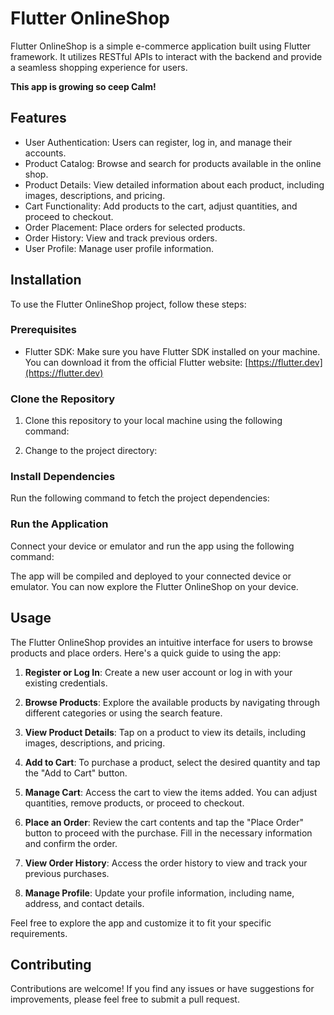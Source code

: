 # Flutter OnlineShop

Flutter OnlineShop is a simple e-commerce application built using Flutter framework. It utilizes RESTful APIs to interact with the backend and provide a seamless shopping experience for users.

**This app is growing so ceep Calm!**


## Features

- User Authentication: Users can register, log in, and manage their accounts.
- Product Catalog: Browse and search for products available in the online shop.
- Product Details: View detailed information about each product, including images, descriptions, and pricing.
- Cart Functionality: Add products to the cart, adjust quantities, and proceed to checkout.
- Order Placement: Place orders for selected products.
- Order History: View and track previous orders.
- User Profile: Manage user profile information.

## Installation

To use the Flutter OnlineShop project, follow these steps:

### Prerequisites

- Flutter SDK: Make sure you have Flutter SDK installed on your machine. You can download it from the official Flutter website: [https://flutter.dev](https://flutter.dev)

### Clone the Repository

1. Clone this repository to your local machine using the following command:

2. Change to the project directory:


### Install Dependencies

Run the following command to fetch the project dependencies:


### Run the Application

Connect your device or emulator and run the app using the following command:


The app will be compiled and deployed to your connected device or emulator. You can now explore the Flutter OnlineShop on your device.

## Usage

The Flutter OnlineShop provides an intuitive interface for users to browse products and place orders. Here's a quick guide to using the app:

1. **Register or Log In**: Create a new user account or log in with your existing credentials.

2. **Browse Products**: Explore the available products by navigating through different categories or using the search feature.

3. **View Product Details**: Tap on a product to view its details, including images, descriptions, and pricing.

4. **Add to Cart**: To purchase a product, select the desired quantity and tap the "Add to Cart" button.

5. **Manage Cart**: Access the cart to view the items added. You can adjust quantities, remove products, or proceed to checkout.

6. **Place an Order**: Review the cart contents and tap the "Place Order" button to proceed with the purchase. Fill in the necessary information and confirm the order.

7. **View Order History**: Access the order history to view and track your previous purchases.

8. **Manage Profile**: Update your profile information, including name, address, and contact details.

Feel free to explore the app and customize it to fit your specific requirements.

## Contributing

Contributions are welcome! If you find any issues or have suggestions for improvements, please feel free to submit a pull request.



